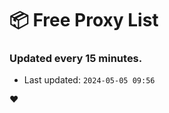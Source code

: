 # :package: Free Proxy List
### Updated every 15 minutes.

- Last updated: `2024-05-05 09:56`

:heart:
